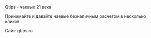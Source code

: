 Qtips - чаевые 21 века

Принимайте и давайте чаевые безналичным расчетом в несколько кликов


Сайт: qtips.ru
